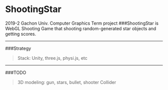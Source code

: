 # ShootingStar
2019-2 Gachon Univ. Computer Graphics Term project
###ShootingStar is WebGL Shooting Game that shooting random-generated star objects and getting scores.
***

###Strategy
> Stack: Unity, three.js, physi.js, etc

***
###TODO
> 3D modeling: gun, stars, bullet, shooter
> Collider
